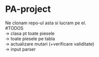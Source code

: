 # PA-project
Ne clonam repo-ul asta si lucram pe el. <br />
#TODOS <br />
-> clasa pt toate piesele <br />
-> toate piesele pe tabla <br />
-> actualizare mutari (+verificare validitate) <br />
-> input parser <br />

